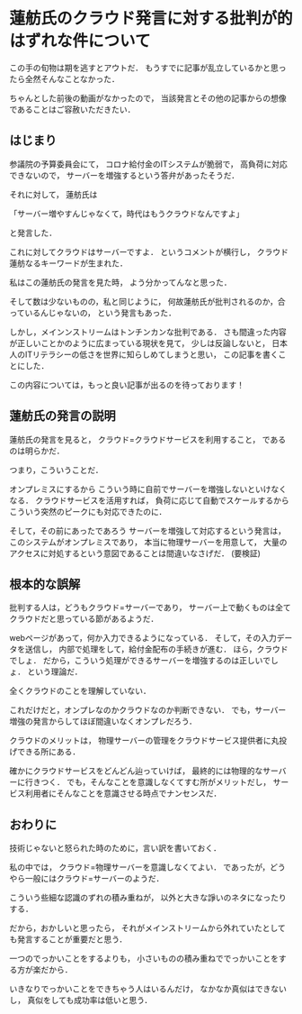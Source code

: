 蓮舫氏のクラウド発言に対する批判が的はずれな件について
=======================

この手の旬物は期を逃すとアウトだ．
もうすでに記事が乱立しているかと思ったら全然そんなことなかった．

ちゃんとした前後の動画がなかったので，
当該発言とその他の記事からの想像であることはご容赦いただきたい．

はじまり
-------

参議院の予算委員会にて，
コロナ給付金のITシステムが脆弱で，
高負荷に対応できないので，
サーバーを増強するという答弁があったそうだ．

それに対して，
蓮舫氏は

「サーバー増やすんじゃなくて，時代はもうクラウドなんですよ」

と発言した．

これに対してクラウドはサーバーですよ．
というコメントが横行し，
クラウド蓮舫なるキーワードが生まれた．

私はこの蓮舫氏の発言を見た時，
よう分かってんなと思った．

そして数は少ないものの，私と同じように，
何故蓮舫氏が批判されるのか，合っているんじゃないの，
という発言もあった．

しかし，メインンストリームはトンチンカンな批判である．
さも間違った内容が正しいことかのように広まっている現状を見て，
少しは反論しないと，
日本人のITリテラシーの低さを世界に知らしめてしまうと思い，
この記事を書くことにした．

この内容については，もっと良い記事が出るのを待っております！

蓮舫氏の発言の説明
--------------

蓮舫氏の発言を見ると，
クラウド=クラウドサービスを利用すること，
であるのは明らかだ．

つまり，こういうことだ．

オンプレミスにするから
こういう時に自前でサーバーを増強しないといけなくなる．
クラウドサービスを活用すれば，
負荷に応じて自動でスケールするから
こういう突然のピークにも対応できたのに．

そして，その前にあったであろう
サーバーを増強して対応するという発言は，
このシステムがオンプレミスであり，
本当に物理サーバーを用意して，
大量のアクセスに対処するという意図であることは間違いなさげだ．
(要検証)


根本的な誤解
--------------

批判する人は，どうもクラウド=サーバーであり，
サーバー上で動くものは全てクラウドだと思っている節があるようだ．

webページがあって，何か入力できるようになっている．
そして，その入力データを送信し，
内部で処理をして，給付金配布の手続きが進む．
ほら，クラウドでしょ．
だから，こういう処理ができるサーバーを増強するのは正しいでしょ．
という理論だ．

全くクラウドのことを理解していない．

これだけだと，オンプレなのかクラウドなのか判断できない．
でも，サーバー増強の発言からしてほぼ間違いなくオンプレだろう．

クラウドのメリットは，
物理サーバーの管理をクラウドサービス提供者に丸投げできる所にある．

確かにクラウドサービスをどんどん辿っていけば，
最終的には物理的なサーバーに行きつく．
でも，そんなことを意識しなくてすむ所がメリットだし，
サービス利用者にそんなことを意識させる時点でナンセンスだ．

おわりに
--------------

技術じゃないと怒られた時のために，言い訳を書いておく．

私の中では，
クラウド=物理サーバーを意識しなくてよい．
であったが，どうやら一般にはクラウド=サーバーのようだ．

こういう些細な認識のずれの積み重ねが，
以外と大きな諍いのネタになったりする．

だから，おかしいと思ったら，
それがメインストリームから外れていたとしても発言することが重要だと思う．

一つのでっかいことをするよりも，
小さいものの積み重ねででっかいことをする方が楽だから．

いきなりでっかいことをできちゃう人はいるんだけ，
なかなか真似はできないし，
真似をしても成功率は低いと思う．
